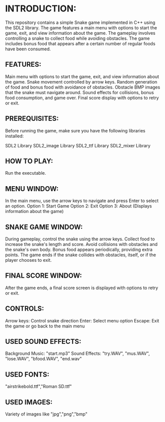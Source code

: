 # INTRODUCTION:
This repository contains a simple Snake game implemented in C++ using the SDL2 library. The game features a main menu with options to start the game, exit, and view information about the game. The gameplay involves controlling a snake to collect food while avoiding obstacles. The game includes bonus food that appears after a certain number of regular foods have been consumed.

## FEATURES:
Main menu with options to start the game, exit, and view information about the game.
Snake movement controlled by arrow keys.
Random generation of food and bonus food with avoidance of obstacles.
Obstacle BMP images that the snake must navigate around.
Sound effects for collisions, bonus food consumption, and game over.
Final score display with options to retry or exit.
## PREREQUISITES:
Before running the game, make sure you have the following libraries installed:

SDL2 Library
SDL2_image Library
SDL2_ttf Library
SDL2_mixer Library
## HOW TO PLAY:
Run the executable.
## MENU WINDOW:
In the main menu, use the arrow keys to navigate and press Enter to select an option.
Option 1: Start Game
Option 2: Exit
Option 3: About (Displays information about the game)
## SNAKE GAME WINDOW:
During gameplay, control the snake using the arrow keys.
Collect food to increase the snake's length and score.
Avoid collisions with obstacles and the snake's own body.
Bonus food appears periodically, providing extra points.
The game ends if the snake collides with obstacles, itself, or if the player chooses to exit.
## FINAL SCORE WINDOW:
After the game ends, a final score screen is displayed with options to retry or exit.
## CONTROLS:
Arrow keys: Control snake direction
Enter: Select menu option
Escape: Exit the game or go back to the main menu
## USED SOUND EFFECTS:
Background Music: "start.mp3"
Sound Effects: "try.WAV", "mus.WAV", "lose.WAV", "bfood.WAV", "end.wav"
## USED FONTS:
"airstrikebold.ttf","Roman SD.ttf"
## USED IMAGES:
Variety of images like "jpg","png","bmp" 
